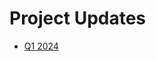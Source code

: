 # Project Updates

- [Q1 2024](https://docs.google.com/presentation/d/16bsZ4Dg8_BcfQ1askew0-HljaJJ5BwLmun4nZT_7kUw/edit?usp=sharing)